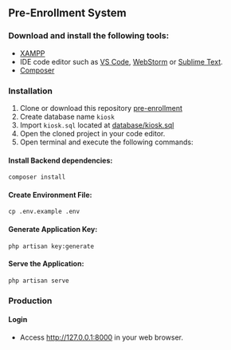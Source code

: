 ## Pre-Enrollment System

### Download and install the following tools:
- [XAMPP](https://www.apachefriends.org/download.html)
- IDE code editor such as
  [VS Code](https://code.visualstudio.com),
  [WebStorm](https://www.jetbrains.com/webstorm) or
  [Sublime Text](https://www.sublimetext.com).
- [Composer](https://getcomposer.org/download/)

### Installation

1. Clone or download this repository [pre-enrollment](https://github.com/ruelperez/pre-enrollment)
2. Create database name `kiosk`
3. Import `kiosk.sql` located at [database/kiosk.sql](database/kiosk.sql)
4. Open the cloned project in your code editor.
5. Open terminal and execute the following commands:

#### Install Backend dependencies:
    composer install
#### Create Environment File:
    cp .env.example .env
#### Generate Application Key:
    php artisan key:generate
#### Serve the Application:
    php artisan serve

### Production
#### Login
- Access <http://127.0.0.1:8000> in your web browser.


